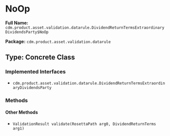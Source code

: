 # NoOp

**Full Name:** `cdm.product.asset.validation.datarule.DividendReturnTermsExtraordinaryDividendsParty$NoOp`

**Package:** `cdm.product.asset.validation.datarule`

## Type: Concrete Class

### Implemented Interfaces

- `cdm.product.asset.validation.datarule.DividendReturnTermsExtraordinaryDividendsParty`

### Methods

#### Other Methods

- `ValidationResult validate(RosettaPath arg0, DividendReturnTerms arg1)`

